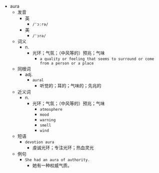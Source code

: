 - aura
  - 发音
    - 英
      - `/'ɔːrə/`
    - 美
      - `/'ɔrə/`
  - 词义
    - n.
      - 光环；气氛；（中风等的）预兆；气味
        - `a quality or feeling that seems to surround or come from a person or a place`
  - 同根词
    - adj.
      - `aural`
        - 听觉的；耳的；气味的；先兆的
  - 近义词
    - n.
      - 光环；气氛；（中风等的）预兆；气味
        - `atmosphere`
        - `mood`
        - `warning`
        - `smell`
        - `wind`
  - 短语
    - `devotion aura`
      - 虔诚光环；专注光环；热血灵光 
  - 例句
    - `She had an aura of authority.`
      - 她有一种权威气质。

